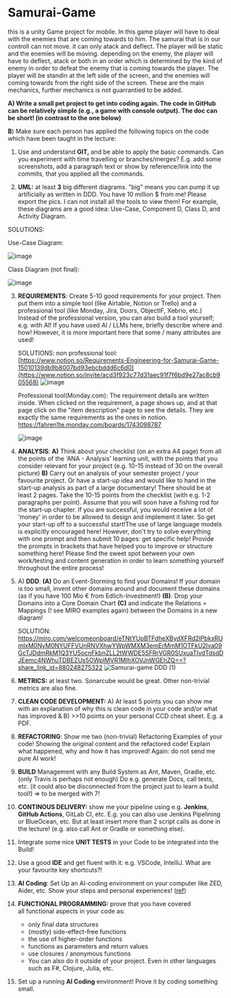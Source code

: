 # Samurai-Game
this is a unity Game project for mobile. In this game player will have to deal with the enemies that are coming towards to him.
The samurai that is in our controll can not move. it can only atack and deflect. The player will be static and the enemies will be moving.
depending on the enemy, the player will have to deflect, atack or both in an order which is determined by the kind of enemy in order to defeat the enemy that is coming towards the player.
The player will be standin at the left side of the screen, and the enemies will coming towards from the right side of the screen. These are the main mechanics, further mechanics is not guarrantied to be added.

**A) Write a small pet project to get into coding again. The code in GitHub can be relatively simple (e.g., a game with console output). The doc can be short! (in contrast to the one below)**

**B**) Make sure each person has applied the following topics on the code which have been taught in the lecture:

1. Use and understand **GIT,** and be able to apply the basic commands. Can you experiment with time travelling or branches/merges? E.g. add some screenshots, add a paragraph text or show by reference/link into the commits, that you applied all the commands.
   
2. **UML:** at least **3** big different diagrams. "big" means you can pump it up artificially as written in DDD. You have 10 million $ from me! Please export the pics. I can not install all the tools to view them! For example, these diagrams are a good idea: Use-Case, Component D, Class D, and Activity Diagram.

SOLUTIONS:

Use-Case Diagram:

![image](https://github.com/user-attachments/assets/473672be-0f31-45d6-b0f1-f1ff20268557)


Class Diagram (not final):


![image](https://github.com/user-attachments/assets/bc7d1245-91fa-4710-a165-5475689c3428)


    

3. **REQUIREMENTS**: Create 5-10 good requirements for your project. Then put them into a simple tool (like Airtable, Notion or Trello) and a professional tool (like Monday, Jira, Doors, ObjectIF, Xebrio, etc.) Instead of the professional version, you can also build a tool yourself; e.g. with AI! If you have used AI / LLMs here, briefly describe where and how! However, it is more important here that some / many attributes are used!

   SOLUTIONS: non professional tool:
   [https://www.notion.so/Requirements-Engineering-for-Samurai-Game-15010139db9b8007bd93ebcbddd6c6d0](https://www.notion.so/invite/acd3f923c77d31aec91f7f6bd9e27ac8cb905568)
   ![image](https://github.com/user-attachments/assets/f8bb7b9a-350d-466d-a655-05d7c26892a2)

      Professional tool(Monday.com): The requirement details are written inside. When clicked on the requirement, a page shows up, and at that page click on the "item description" page to see the details.
      They are exactly the same requirements as the ones in notion.
   https://fahren1te.monday.com/boards/1743098787
   
   ![image](https://github.com/user-attachments/assets/1196ce4e-b168-4d67-add1-dc186345f8ea)


   



5. **ANALYSIS**: **A)** Think about your checklist (on an extra A4 page) from all the points of the ‘ANA - Analysis’ learning unit, with the points that you consider relevant for your project (e.g. 10-15 instead of 30 on the overall picture) **B)** Carry out an analysis of your semester project / your favourite project. Or have a start-up idea and would like to hand in the start-up analysis as part of a large documentary! There should be at least 2 pages. Take the 10-15 points from the checklist (with e.g. 1-2 paragraphs per point). Assume that you will soon have a fishing rod for the start-up chapter. If you are successful, you would receive a lot of ‘money’ in order to be allowed to design and implement it later. So get your start-up off to a successful start!The use of large language models is explicitly encouraged here! However, don't try to solve everything with one prompt and then submit 10 pages: get specific help!
Provide the prompts in brackets that have helped you to improve or structure something here! Please find the sweet spot between your own work/testing and content generation in order to learn something yourself throughout the entire process!

6. A) **DDD**: **(A)** Do an Event-Storming to find your Domains! If your domain is too small, invent other domains around and document these domains (as if you have 100 Mio € from Edlich-Investment!) **(B)**. Drop your Domains into a Core Domain Chart **(C)** and indicate the Relations = Mappings (! see MIRO examples again) between the Domains in a new diagram!

   SOLUTION:   https://miro.com/welcomeonboard/eTNtYUpBTFdheXBydXFRd2lPbkxRUmIxM0NyM0NYUFFVUnRNVXhwYWpWMXM3emErMmM1OTFkU2Iva09GcTJDdmRkM1Q3YU5ocnFkbnZLL2tWWDE5SFRrVGR0SUxuaTIvdTdsdDJEemc4NWhuTDBEZUs5OWpIMVR1MlhXOVJnWGEhZQ==?share_link_id=880248275322
![Samurai-game DDD (1)](https://github.com/user-attachments/assets/1ee3ae36-1653-44ae-8eac-68f9b63c7530)



7. **METRICS:** at least two. Sonarcube would be great. Other non-trivial metrics are also fine.
    
8. **CLEAN CODE DEVELOPMENT:** A) At least 5 points you can show me with an explanation of why this is clean code in your code and/or what has improved & B) >>10 points on your personal CCD cheat sheet. E.g. a PDF.
    
9. **REFACTORING**: Show me two (non-trivial) Refactoring Examples of your code! Showing the original content and the refactored code! Explain what happened, why and how it has improved! Again: do not send me pure AI work!
    
10. **BUILD** Management with any Build System as Ant, Maven, Gradle, etc. (only Travis is perhaps not enough) Do e.g. generate Docs, call tests, etc. (it could also be disconnected from the project just to learn a build tool!) => to be merged with 7!
    
11. **CONTINOUS DELIVERY:** show me your pipeline using e.g. **Jenkins**, **GitHub Actions**, GitLab CI, etc. E.g. you can also use Jenkins Pipelining or BlueOcean, etc. But at least insert more than 2 script calls as done in the lecture! (e.g. also call Ant or Gradle or something else).
    
12. Integrate some nice **UNIT TESTS** in your Code to be integrated into the Build!
    
13. Use a good **IDE** and get fluent with it: e.g. VSCode, IntelliJ. What are your favourite key shortcuts?!
    
14. **AI Coding**: Set Up an AI-coding environment on your computer like ZED, Aider, etc. Show your steps and personal experiences! ([ref](https://newsletter.pragmaticengineer.com/p/ide-that-software-engineers-love))
    
15. **FUNCTIONAL PROGRAMMING:** prove that you have covered all functional aspects in your code as:
    - only final data structures
    - (mostly) side-effect-free functions
    - the use of higher-order functions
    - functions as parameters and return values
    - use closures / anonymous functions
    - You can also do it outside of your project. Even in other languages such as F#, Clojure, Julia, etc.
      
16. Set up a running **AI Coding** environment! Prove it by coding something small.
    
